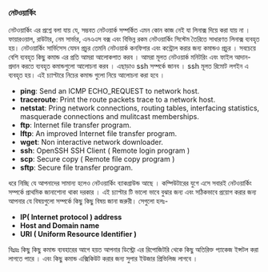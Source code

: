 ### নেটওয়ার্কিং ###
নেটওয়ার্কিং এর প্রশ্নে বলা যায় যে, সম্ভবত নেটওয়ার্ক সম্পর্কিত এমন কোন কাজ নেই যা লিনাক্স দিয়ে করা যায় না । ফায়ারওয়াল, রাউটার, নেম সার্ভার, এনএএস বক্স এবং বিভিন্ন রকম নেটওয়ার্কিং সিস্টেম তৈরিতে সাধারণত লিনাক্স ব্যবহৃত হয়। নেটওয়ার্কিং সার্ভিসেস যেমন প্রচুর তেমনি নেটওয়ার্ক কনফিগার এবং কন্ট্রোল করার জন্য কমান্ডও প্রচুর । সবচেয়ে বেশি ব্যবহৃত কিছু কমান্ড এর প্রতি আমরা আলোকপাত করব । আমরা মূলত নেটওয়ার্ক মনিটরিং এবং ফাইল আদান-প্রদান করতে ব্যবহৃত কমান্ডগুলো আলোচনা করব । এছাড়াও ssh সম্পর্কে জানব । ssh মূলত রিমোট লগইন এ ব্যবহৃত হয়। 
এই চ্যাপ্টারে নিচের কমান্ড গুলো নিয়ে আলোচনা করা হবে । 

* **ping**: Send an ICMP ECHO_REQUEST to network host.
* **traceroute**: Print the route packets trace to a network host.
* **netstat**: Pring network connections, routing tables, interfacing statistics, masquerade connections and mulitcast memberships.
* **ftp**: Internet file transfer program.
* **lftp**: An improved Internet file transfer program.
* **wget**: Non interactive network downloader.
* **ssh**: OpenSSH SSH Client ( Remote login program )
* **scp**: Secure copy ( Remote file copy program )
* **sftp**: Secure file transfer program.

ধরে নিচ্ছি যে আপনাদের সামান্য হলেও নেটওয়ার্কিং ব্যাকগ্রাউন্ড আছে । কম্পিউটারের যুগে এসে সবারই নেটওয়ার্কিং সম্পর্কে প্রাথমিক জানাশোনা থাকা দরকার । এই চ্যাপ্টার টি ভালো ভাবে বুঝার জন্য এবং সঠিকভাবে প্রয়োগ করার জন্য আপনার যে বিষয়গুলো সম্পর্কে কিছু কিছু বিষয় জানা জরুরী। সেগুলো হলঃ- 

* **IP( Internet protocol ) address**
* **Host and Domain name**
* **URI ( Uniform Resource Identifier )**

বিঃদ্রঃ কিছু কিছু কমান্ড ব্যবহারের আগে হয়ত আপনার ডিস্ট্রো এর রিপোজিটরি থেকে কিছু অতিরিক্ত প্যাকেজ ইন্সটল করা লাগতে পারে । এবং কিছু কমান্ড এক্সিকিউট করার জন্য সুপার ইউজার প্রিভিলিজ লাগবে । 
